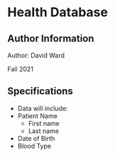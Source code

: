 # Health Database

## Author Information
Author: David Ward

Fall 2021

## Specifications

* Data will include:
* Patient Name
  + First name
  + Last name
* Date of Birth
* Blood Type




